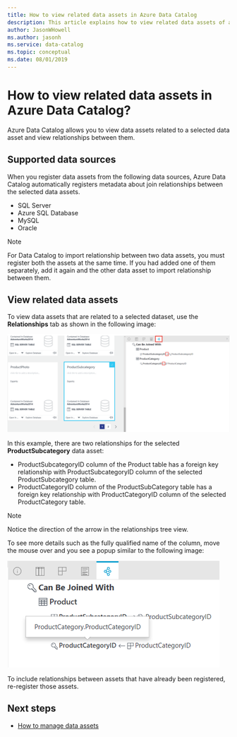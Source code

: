 ```yaml
---
title: How to view related data assets in Azure Data Catalog
description: This article explains how to view related data assets of a selected data asset in Azure Data Catalog.
author: JasonWHowell
ms.author: jasonh
ms.service: data-catalog
ms.topic: conceptual
ms.date: 08/01/2019
---
```

# How to view related data assets in Azure Data Catalog?
Azure Data Catalog allows you to view data assets related to a selected data asset and view relationships between them. 

## Supported data sources 
When you register data assets from the following data sources, Azure Data Catalog automatically registers metadata about join relationships between the selected data assets. 

- SQL Server
- Azure SQL Database
- MySQL
- Oracle

> [!NOTE]
> For Data Catalog to import relationship between two data assets, you must register both the assets at the same time. If you had added one of them separately, add it again and the other data asset to import relationship between them.

## View related data assets
To view data assets that are related to a selected dataset, use the **Relationships** tab as shown in the following image: 

![Azure Data Catalog - View related data assets](media/data-catalog-how-to-view-related-data-assets/relationships-tab.png)

In this example, there are two relationships for the selected **ProductSubcategory** data asset: 

- ProductSubcategoryID column of the Product table has a foreign key relationship with ProductSubcategoryID column of the selected ProductSubcategory table. 
- ProductCategoryID column of the ProductSubCategory table has a foreign key relationship with ProductCategoryID column of the selected ProductCategory table.

> [!NOTE]
> Notice the direction of the arrow in the relationships tree view.  

To see more details such as the fully qualified name of the column, move the mouse over and you see a popup similar to the following image: 

![Azure Data Catalog - Relationship popup](media/data-catalog-how-to-view-related-data-assets/relationship-popup.png)

To include relationships between assets that have already been registered, re-register those assets.

## Next steps
- [How to manage data assets](data-catalog-how-to-manage.md)